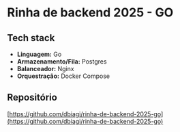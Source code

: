# Rinha de backend 2025 - GO

## Tech stack

- **Linguagem:** Go
- **Armazenamento/Fila:** Postgres
- **Balanceador:** Nginx
- **Orquestração:** Docker Compose

## Repositório

[https://github.com/dbiagi/rinha-de-backend-2025-go](https://github.com/dbiagi/rinha-de-backend-2025-go)
